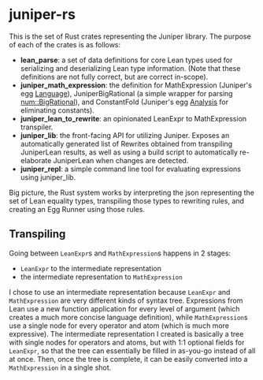 # juniper-rs

This is the set of Rust crates representing the Juniper library. The purpose of each of the crates is as follows:
- **lean_parse**: a set of data definitions for core Lean types used for serializing and deserializing Lean type information. (Note that these definitions are not fully correct, but are correct in-scope).
- **juniper_math_expression**: the definition for MathExpression (Juniper's egg [Language](https://docs.rs/egg/latest/egg/trait.Language.html)), JuniperBigRational (a simple wrapper for parsing [num::BigRational](https://docs.rs/num-rational/0.4.2/num_rational/type.BigRational.html)), and ConstantFold (Juniper's egg [Analysis](https://docs.rs/egg/latest/egg/trait.Analysis.html) for eliminating constants).
- **juniper_lean_to_rewrite**: an opinionated LeanExpr to MathExpression transpiler.
- **juniper_lib**: the front-facing API for utilizing Juniper. Exposes an automatically generated list of Rewrites obtained from transpiling JuniperLean results, as well as using a build script to automatically re-elaborate JuniperLean when changes are detected.
- **juniper_repl**: a simple command line tool for evaluating expressions using juniper_lib.

Big picture, the Rust system works by interpreting the json representing the set of Lean equality types, transpiling those types to rewriting rules, and creating an Egg Runner using those rules.

## Transpiling

Going between `LeanExpr`s and `MathExpression`s happens in 2 stages:

- `LeanExpr` to the intermediate representation
- the intermediate representation to `MathExpression`

I chose to use an intermediate representation because `LeanExpr` and `MathExpression` are very different kinds of syntax tree. Expressions from Lean use a new function application for every level of argument (which creates a much more concise language definition), while `MathExpression`s use a single node for every operator and atom (which is much more expressive). The intermediate representation I created is basically a tree with single nodes for operators and atoms, but with 1:1 optional fields for `LeanExpr`, so that the tree can essentially be filled in as-you-go instead of all at once. Then, once the tree is complete, it can be easily converted into a `MathExpression` in a single shot.